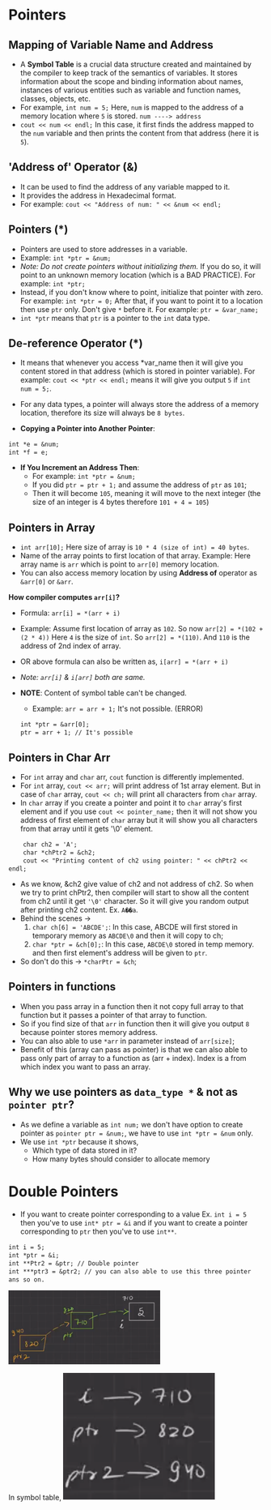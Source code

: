 # Pointers

## Mapping of Variable Name and Address
- A **Symbol Table** is a crucial data structure created and maintained by the compiler to keep track of the semantics of variables. It stores information about the scope and binding information about names, instances of various entities such as variable and function names, classes, objects, etc.
- For example, `int num = 5;` Here, `num` is mapped to the address of a memory location where `5` is stored.  `num ----> address`
- `cout << num << endl;` In this case, it first finds the address mapped to the `num` variable and then prints the content from that address (here it is `5`).

## 'Address of' Operator (&) 
- It can be used to find the address of any variable mapped to it.
- It provides the address in Hexadecimal format.
- For example: `cout << "Address of num: " << &num << endl;`

## Pointers (*)
- Pointers are used to store addresses in a variable.
- Example: `int *ptr = &num;`
- *Note: Do not create pointers without initializing them.* If you do so, it will point to an unknown memory location (which is a BAD PRACTICE).
For example: `int *ptr;`
- Instead, if you don't know where to point, initialize that pointer with zero.
For example: `int *ptr = 0;` After that, if you want to point it to a location then use `ptr` only. Don't give `*` before it. For example: `ptr = &var_name;`
- `int *ptr` means that `ptr` is a pointer to the `int` data type.

## De-reference Operator (*)
- It means that whenever you access *var_name then it will give you content stored in that address (which is stored in pointer variable).
For example: `cout << *ptr << endl;` means it will give you output `5` if `int num = 5;`.

- For any data types, a pointer will always store the address of a memory location, therefore its size will always be `8 bytes`. 

- **Copying a Pointer into Another Pointer**:
```
int *e = &num;
int *f = e;
```

- **If You Increment an Address Then**:
    - For example: `int *ptr = &num;`
    - If you did `ptr = ptr + 1;` and assume the address of `ptr` as `101`;
    - Then it will become `105`, meaning it will move to the next integer (the size of an integer is 4 bytes therefore `101 + 4 = 105`)


## Pointers in Array
- `int arr[10];` Here size of array is `10 * 4 (size of int) = 40 bytes`.
- Name of the array points to first location of that array. 
    Example: Here array name is `arr` which is point to `arr[0]` memory location.
- You can also access memory location by using **Address of** operator as `&arr[0]` or `&arr`.

**How compiler computes `arr[i]`?**
- Formula: `arr[i] = *(arr + i)`
- Example: Assume first location of array as `102`. So now `arr[2] = *(102 + (2 * 4))` Here `4` is the size of `int`. So `arr[2] = *(110)`. And `110` is the address of 2nd index of array.
- OR above formula can also be written as, `i[arr] = *(arr + i)`
- *Note: `arr[i]` & `i[arr]` both are same.*

- **NOTE**: Content of symbol table can't be changed.
    - Example: `arr = arr + 1;` It's not possible. (ERROR)
    ```
    int *ptr = &arr[0];
    ptr = arr + 1; // It's possible
    ```

## Pointers in Char Arr
- For `int` array and `char` arr, `cout` function is differently implemented.
- For `int` array, `cout << arr;` will print address of 1st array element. But in case of `char` array, `cout << ch;` will print all characters from `char` array.
- In `char` array if you create a pointer and point it to `char` array's first element and if you use `cout << pointer_name;` then it will not show you address of first element of `char` array but it will show you all characters from that array until it gets '\0' element.

```
    char ch2 = 'A';
    char *chPtr2 = &ch2;
    cout << "Printing content of ch2 using pointer: " << chPtr2 << endl; 
```
- As we know, &ch2 give value of ch2 and not address of ch2. So when we try to print chPtr2, then compiler will start to show all the content from ch2 until it get `'\0'` character. So it will give you random output after printing ch2 content. Ex. `A��a`.
- Behind the scenes -> 
    1. `char ch[6] = 'ABCDE';`: In this case, ABCDE will first stored in temporary memory as `ABCDE\0` and then it will copy to ch;
    2. `char *ptr = &ch[0];`: In this case, `ABCDE\0` stored in temp memory. and then first element's address will be given to `ptr`.
- So don't do this -> `*charPtr = &ch`;


## Pointers in functions
- When you pass array in a function then it not copy full array to that function but it passes a pointer of that array to function.
- So if you find size of that `arr` in function then it will give you output `8` because pointer stores memory address.
- You can also able to use `*arr` in parameter instead of `arr[size]`;
- Benefit of this (array can pass as pointer) is that we can also able to pass only part of array to a function as (arr + index). Index is a from which index you want to pass an array.


## Why we use pointers as `data_type *` & not as `pointer ptr`?
- As we define a variable as `int num;` we don't have option to create pointer as `pointer ptr = &num;`, we have to use `int *ptr = &num` only.
- We use `int *ptr` because it shows,
    - Which type of data stored in it?
    - How many bytes should consider to allocate memory   

# Double Pointers

- If you want to create pointer corresponding to a value Ex. `int i = 5` then you've to use `int* ptr = &i` and if you want to create a pointer corresponding to `ptr` then you've to use `int**`.
```
int i = 5;
int *ptr = &i;
int **Ptr2 = &ptr; // Double pointer
int ***ptr3 = &ptr2; // you can also able to use this three pointer ans so on.
```
<img width=300 src="image.png" alt="Double pointer" />
 
In symbol table, 
<img width=300 src="image-1.png" alt="Symbol Table" />
